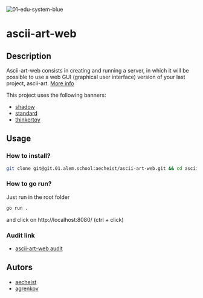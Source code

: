 ![01-edu-system-blue](https://raw.githubusercontent.com/GoArtyom/study/1a66b22c5b511ccce94b582481a45dfd7f001d3a/alem.svg)
# ascii-art-web

## Description
Ascii-art-web consists in creating and running a server, in which it will be possible to use a web GUI (graphical user interface) version of your last project, ascii-art. [More info](https://github.com/01-edu/public/tree/master/subjects/ascii-art-web)

This project uses the following banners:

- [shadow](../ascii-art/shadow.txt)
- [standard](../ascii-art/standard.txt)
- [thinkertoy](../ascii-art/thinkertoy.txt)

## Usage
### How to install?
```sh
git clone git@git.01.alem.school:aecheist/ascii-art-web.git && cd ascii-art-web/ 
```
### How to go run?
Just run in the root folder
```sh
go run .
```
and click on http://localhost:8080/ (ctrl + click)
### Audit link

- [ascii-art-web audit](https://github.com/01-edu/public/tree/master/subjects/ascii-art-web/audit)

## Autors
* [aecheist](https://01.alem.school/git/aecheist)
* [agrenkov](https://01.alem.school/git/agrenkov)